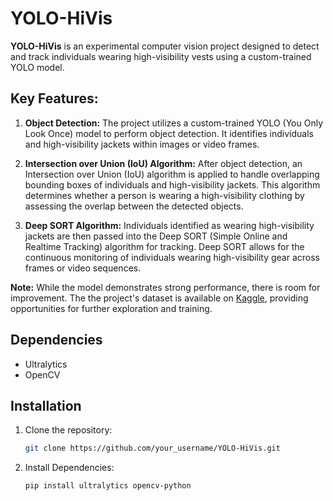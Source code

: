 # YOLO-HiVis

**YOLO-HiVis** is an experimental computer vision project designed to detect and track individuals wearing high-visibility vests using a custom-trained YOLO model.

## Key Features:

1. **Object Detection:** The project utilizes a custom-trained YOLO (You Only Look Once) model to perform object detection. It identifies individuals and high-visibility jackets within images or video frames.

2. **Intersection over Union (IoU) Algorithm:** After object detection, an Intersection over Union (IoU) algorithm is applied to handle overlapping bounding boxes of individuals and high-visibility jackets. This algorithm determines whether a person is wearing a high-visibility clothing by assessing the overlap between the detected objects.

3. **Deep SORT Algorithm:** Individuals identified as wearing high-visibility jackets are then passed into the Deep SORT (Simple Online and Realtime Tracking) algorithm for tracking. Deep SORT allows for the continuous monitoring of individuals wearing high-visibility gear across frames or video sequences.

**Note:** While the model demonstrates strong performance, there is room for improvement. The the project's dataset is available on [Kaggle](https://www.kaggle.com/datasets/tudorhirtopanu/yolo-highvis-and-person-detection-dataset), providing opportunities for further exploration and training.

## Dependencies

- Ultralytics
- OpenCV

## Installation

1. Clone the repository:

   ```bash
   git clone https://github.com/your_username/YOLO-HiVis.git
   ```
2. Install Dependencies:
    ```bash
    pip install ultralytics opencv-python
   ```
